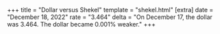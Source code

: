 +++
title = "Dollar versus Shekel"
template = "shekel.html"
[extra]
date = "December 18, 2022"
rate = "3.464"
delta = "On December 17, the dollar was 3.464. The dollar became 0.001% weaker."
+++
